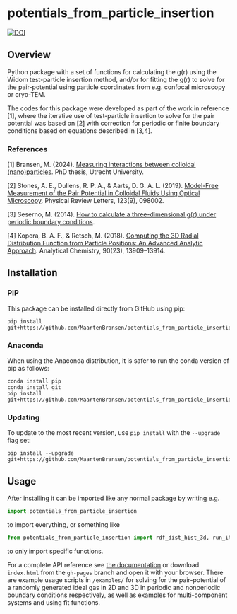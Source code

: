 # potentials_from_particle_insertion
[![DOI](https://zenodo.org/badge/276691171.svg)](https://zenodo.org/doi/10.5281/zenodo.10519368)
## Overview
Python package with a set of functions for calculating the g(r) using the Widom test-particle insertion method, and/or for fitting the g(r) to solve for the pair-potential using particle coordinates from e.g. confocal microscopy or cryo-TEM.

The codes for this package were developed as part of the work in reference [1], where the iterative use of test-particle insertion to solve for the pair potential was based on [2] with correction for periodic or finite boundary conditions based on equations described in [3,4].

### References
[1] Bransen, M. (2024). [Measuring interactions between colloidal (nano)particles](https://doi.org/10.33540/2252). PhD thesis, Utrecht University.

[2] Stones, A. E., Dullens, R. P. A., & Aarts, D. G. A. L. (2019). [Model-Free Measurement of the Pair Potential in Colloidal Fluids Using Optical Microscopy](https://doi.org/10.1103/PhysRevLett.123.098002). Physical Review Letters, 123(9), 098002. 

[3] Seserno, M. (2014). [How to calculate a three-dimensional g(r) under periodic boundary conditions](https://www.cmu.edu/biolphys/deserno/pdf/gr_periodic.pdf).

[4] Kopera, B. A. F., & Retsch, M. (2018). [Computing the 3D Radial Distribution Function from Particle Positions: An Advanced Analytic Approach](https://doi.org/10.1021/acs.analchem.8b03157). Analytical Chemistry, 90(23), 13909–13914.

## Installation

### PIP
This package can be installed directly from GitHub using pip:
```
pip install git+https://github.com/MaartenBransen/potentials_from_particle_insertion
```
### Anaconda
When using the Anaconda distribution, it is safer to run the conda version of pip as follows:
```
conda install pip
conda install git
pip install git+https://github.com/MaartenBransen/potentials_from_particle_insertion
```
### Updating
To update to the most recent version, use `pip install` with the `--upgrade` flag set:
```
pip install --upgrade git+https://github.com/MaartenBransen/potentials_from_particle_insertion
```

## Usage
After installing it can be imported like any normal package by writing e.g. 
```Python
import potentials_from_particle_insertion
```
to import everything, or something like
```Python
from potentials_from_particle_insertion import rdf_dist_hist_3d, run_iteration
```
to only import specific functions.

For a complete API reference see [the documentation](https://maartenbransen.github.io/potentials_from_particle_insertion/) or download `index.html` from the `gh-pages` branch and open it with your browser. There are example usage scripts in `/examples/` for solving for the pair-potential of a randomly generated ideal gas in 2D and 3D in periodic and nonperiodic boundary conditions respectively, as well as examples for multi-component systems and using fit functions.
